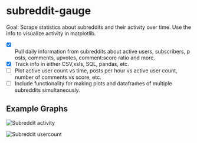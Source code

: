 # subreddit-gauge

Goal: Scrape statistics about subreddits and their activity over time. Use the info to visualize activity in matplotlib.

- [x] Pull daily information from subreddits about active users, subscribers, posts, comments, upvotes, comment:score ratio and more.
- [x] Track info in either CSV,xsls, SQL, pandas, etc.
- [ ] Plot active user count vs time, posts per hour vs active user count, number of comments vs score, etc.
- [ ] Include functionality for making plots and dataframes of multiple subreddits simultaneously.

## Example Graphs

![Subreddit activity](https://github.com/maybemaby/subreddit-gauge/images/activitygraph.png)

![Subreddit usercount](https://github.com/maybemaby/subreddit-gauge/images/usercount_graph.png)